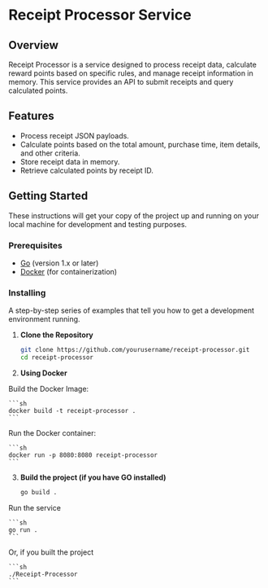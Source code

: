 # Receipt Processor Service

## Overview

Receipt Processor is a service designed to process receipt data, calculate reward points based on specific rules, and manage receipt information in memory. This service provides an API to submit receipts and query calculated points.

## Features

- Process receipt JSON payloads.
- Calculate points based on the total amount, purchase time, item details, and other criteria.
- Store receipt data in memory.
- Retrieve calculated points by receipt ID.

## Getting Started

These instructions will get your copy of the project up and running on your local machine for development and testing purposes.

### Prerequisites

- [Go](https://golang.org/doc/install) (version 1.x or later)
- [Docker](https://docs.docker.com/get-docker/) (for containerization)

### Installing

A step-by-step series of examples that tell you how to get a development environment running.

1. **Clone the Repository**

   ```sh
   git clone https://github.com/yourusername/receipt-processor.git
   cd receipt-processor
    ```
2. **Using Docker**

Build the Docker Image:

    ```sh
    docker build -t receipt-processor .
    ```

Run the Docker container:

    ```sh
    docker run -p 8080:8080 receipt-processor
    ```

3. **Build the project (if you have GO installed)**

    ```sh
    go build .
    ```

Run the service

    ```sh
    go run .
    ```

Or, if you built the project

    ```sh
    ./Receipt-Processor
    ```